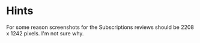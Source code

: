 # Hints

For some reason screenshots for the Subscriptions reviews should be 2208 x 1242 pixels. I'm not sure why.
